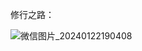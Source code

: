 修行之路：

![微信图片_20240122190408](https://raw.githubusercontent.com/xiaopya/typora/master/Typora202401221909234.png)

